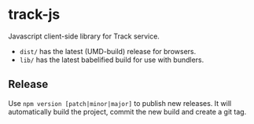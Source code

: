# track-js

Javascript client-side library for Track service.

- `dist/` has the latest (UMD-build) release for browsers.
- `lib/` has the latest babelified build for use with bundlers.

## Release

Use `npm version [patch|minor|major]` to publish new releases. It will automatically build the project, commit the new build and create a git tag.
